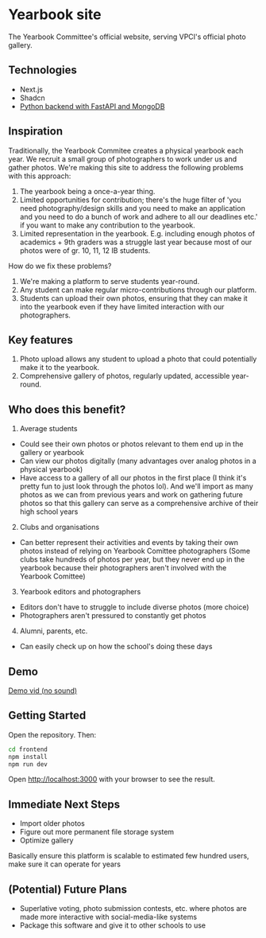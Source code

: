 # Yearbook site

The Yearbook Committee's official website, serving VPCI's official photo gallery.

## Technologies
- Next.js
- Shadcn
- [Python backend with FastAPI and MongoDB](https://github.com/vpci-yearbook/server)

## Inspiration

Traditionally, the Yearbook Commitee creates a physical yearbook each year. We recruit a small group of photographers to work under us and gather photos. We're making this site to address the following problems with this approach:
1. The yearbook being a once-a-year thing.
2. Limited opportunities for contribution; there's the huge filter of 'you need photography/design skills and you need to make an application and you need to do a bunch of work and adhere to all our deadlines etc.' if you want to make any contribution to the yearbook.
3. Limited representation in the yearbook. E.g. including enough photos of academics + 9th graders was a struggle last year because most of our photos were of gr. 10, 11, 12 IB students.

How do we fix these problems?
1. We're making a platform to serve students year-round.
2. Any student can make regular micro-contributions through our platform.
3. Students can upload their own photos, ensuring that they can make it into the yearbook even if they have limited interaction with our photographers.

## Key features

1. Photo upload allows any student to upload a photo that could potentially make it to the yearbook.
2. Comprehensive gallery of photos, regularly updated, accessible year-round.

## Who does this benefit?
1. Average students
 - Could see their own photos or photos relevant to them end up in the gallery or yearbook
 - Can view our photos digitally (many advantages over analog photos in a physical yearbook)
 - Have access to a gallery of all our photos in the first place (I think it's pretty fun to just look through the photos lol). And we'll import as many photos as we can from previous years and work on gathering future photos so that this gallery can serve as a comprehensive archive of their high school years
2. Clubs and organisations
 - Can better represent their activities and events by taking their own photos instead of relying on Yearbook Comittee photographers (Some clubs take hundreds of photos per year, but they never end up in the yearbook because their photographers aren't involved with the Yearbook Comittee)
3. Yearbook editors and photographers
 - Editors don't have to struggle to include diverse photos (more choice)
 - Photographers aren't pressured to constantly get photos
4. Alumni, parents, etc.
 - Can easily check up on how the school's doing these days

## Demo

[Demo vid (no sound)](https://www.youtube.com/watch?v=Yj6oiaN0P3U)

## Getting Started

Open the repository. Then:

```bash
cd frontend
npm install
npm run dev
```

Open [http://localhost:3000](http://localhost:3000) with your browser to see the result.

## Immediate Next Steps
- Import older photos
- Figure out more permanent file storage system
- Optimize gallery

Basically ensure this platform is scalable to estimated few hundred users, make sure it can operate for years

## (Potential) Future Plans
- Superlative voting, photo submission contests, etc. where photos are made more interactive with social-media-like systems
- Package this software and give it to other schools to use
